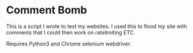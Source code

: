 # Comment Bomb

This is a script I wrote to test my websites. I used this to flood my site with comments that I could then work on ratelimiting ETC. 

Requires Python3 and Chrome selenium webdriver.
